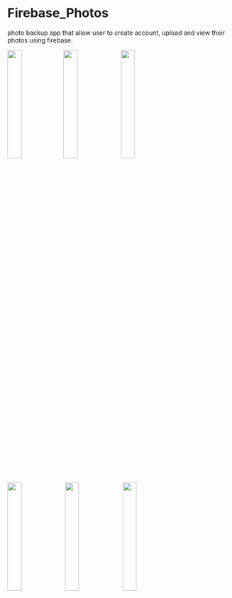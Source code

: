 # Firebase_Photos
 photo backup app that allow user to create account, upload and view their photos using firebase. 
 
<img src="https://user-images.githubusercontent.com/8481728/206743915-f619e0a5-92c5-4fc0-bd2c-e2e7eb4bdf33.jpg" width=25% height=25%><img src="https://user-images.githubusercontent.com/8481728/206743931-7dbdf61c-4025-4f9f-91c1-3322bf314edc.jpg" width=25% height=25%>
<img src="https://user-images.githubusercontent.com/8481728/206743939-485a7177-c8b6-49d8-901c-fc387901d966.jpg" width=25% height=25%>
<img src="https://user-images.githubusercontent.com/8481728/206743973-ffa4a77d-4151-4584-8d3b-cc7205ba17d1.jpg" width=25% height=25%>
<img src="https://user-images.githubusercontent.com/8481728/206743982-42c3dc11-0355-4c27-83de-a72a60f2e6d2.jpg" width=25% height=25%>
<img src="https://user-images.githubusercontent.com/8481728/206743993-7b6cdfe1-650a-419d-8a28-f509c2eb3718.jpg" width=25% height=25%>
